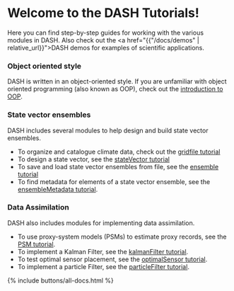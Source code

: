 # Welcome to the DASH Tutorials!

Here you can find step-by-step guides for working with the various modules in DASH. Also check out the <a href="{{"/docs/demos" | relative_url}}">DASH demos</a> for examples of scientific applications.

### Object oriented style

DASH is written in an object-oriented style. If you are unfamiliar with object oriented programming (also known as OOP), check out the [introduction to OOP](oop).

### State vector ensembles

DASH includes several modules to help design and build state vector ensembles.

* To organize and catalogue climate data, check out the [gridfile tutorial](Tutorials/gridfile)
* To design a state vector, see the [stateVector tutorial](stateVector)
* To save and load state vector ensembles from file, see the [ensemble tutorial](ensemble)
* To find metadata for elements of a state vector ensemble, see the [ensembleMetadata tutorial](ensembleMetadata).

### Data Assimilation

DASH also includes modules for implementing data assimilation.

* To use proxy-system models (PSMs) to estimate proxy records, see the [PSM tutorial](psm).
* To implement a Kalman Filter, see the [kalmanFilter tutorial](kalmanFilter).
* To test optimal sensor placement, see the [optimalSensor tutorial](sensor).
* To implement a particle Filter, see the [particleFilter tutorial](particle).

{% include buttons/all-docs.html %}
